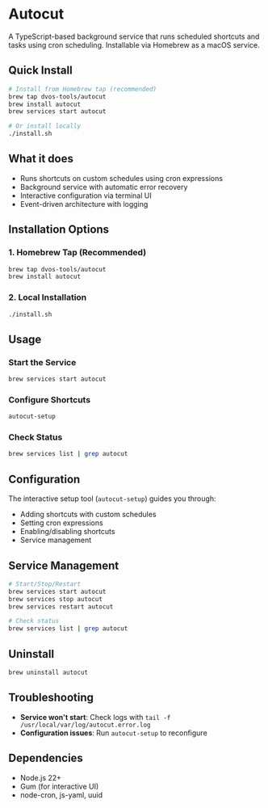 # Autocut

A TypeScript-based background service that runs scheduled shortcuts and tasks using cron scheduling. Installable via Homebrew as a macOS service.

## Quick Install

```bash
# Install from Homebrew tap (recommended)
brew tap dvos-tools/autocut
brew install autocut
brew services start autocut

# Or install locally
./install.sh
```

## What it does

- Runs shortcuts on custom schedules using cron expressions
- Background service with automatic error recovery
- Interactive configuration via terminal UI
- Event-driven architecture with logging

## Installation Options

### 1. Homebrew Tap (Recommended)
```bash
brew tap dvos-tools/autocut
brew install autocut
```

### 2. Local Installation
```bash
./install.sh
```

## Usage

### Start the Service
```bash
brew services start autocut
```

### Configure Shortcuts
```bash
autocut-setup
```

### Check Status
```bash
brew services list | grep autocut
```

## Configuration

The interactive setup tool (`autocut-setup`) guides you through:
- Adding shortcuts with custom schedules
- Setting cron expressions
- Enabling/disabling shortcuts
- Service management

## Service Management

```bash
# Start/Stop/Restart
brew services start autocut
brew services stop autocut
brew services restart autocut

# Check status
brew services list | grep autocut
```

## Uninstall

```bash
brew uninstall autocut
```

## Troubleshooting

- **Service won't start**: Check logs with `tail -f /usr/local/var/log/autocut.error.log`
- **Configuration issues**: Run `autocut-setup` to reconfigure


## Dependencies

- Node.js 22+
- Gum (for interactive UI)
- node-cron, js-yaml, uuid
